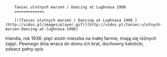 
        Taniec ulotnych marzeń / Dancing at Lughnasa 1998 
        =============
        
        [![Taniec ulotnych marzeń / Dancing at Lughnasa 1998 ](http://vidos.pl/images/player.gif)](http://vidos.pl/taniec-ulotnych-marzen-dancing-at-lughnasa-1998)
        
        
 Irlandia, rok 1936: pięć sióstr mieszka na małej farmie, imają się różnych zajęć. Pewnego dnia wraca do domu ich brat, duchowny katolicki, zobacz pełny opis
    